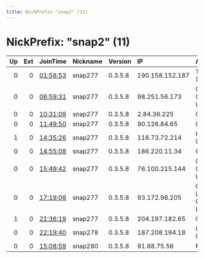 ```yaml
---
title: NickPrefix "snap2" (11)
---
```


# NickPrefix: "snap2" (11)

|   Up |   Ext | JoinTime                                                                                            | Nickname   | Version   | IP              | AS                                    | CC   |   ORp |   Dirp | OS    | Contact   |   eFamMembers |
|-----:|------:|:----------------------------------------------------------------------------------------------------|:-----------|:----------|:----------------|:--------------------------------------|:-----|------:|-------:|:------|:----------|--------------:|
|    0 |     0 | [01:58:53](https://metrics.torproject.org/rs.html#details/75BD6FA188299B968DF2295A60A8262AA26498DF) | snap277    | 0.3.5.8   | 190.158.152.187 | Telmex Colombia S.A.                  | co   | 45833 |      0 | Linux | None      |             1 |
|    0 |     0 | [06:59:31](https://metrics.torproject.org/rs.html#details/6A718F81B3833032099E084731554B480702BF6F) | snap277    | 0.3.5.8   | 98.251.56.173   | Comcast Cable Communications, LLC     | us   | 36793 |      0 | Linux | None      |             1 |
|    0 |     0 | [10:31:09](https://metrics.torproject.org/rs.html#details/B8784E9775988B16CE7B72D1050B27B42840BFF7) | snap277    | 0.3.5.8   | 2.84.36.225     | OTEnet S.A.                           | gr   | 42677 |      0 | Linux | None      |             1 |
|    0 |     0 | [11:49:50](https://metrics.torproject.org/rs.html#details/81F8691943582898ED730471752BD1E95DE668AD) | snap277    | 0.3.5.8   | 90.126.84.65    | Orange                                | fr   | 45675 |      0 | Linux | None      |             1 |
|    1 |     0 | [14:35:26](https://metrics.torproject.org/rs.html#details/02DA7C8524FEFF71B32B104F2EBCB8FD9F7A2DCE) | snap277    | 0.3.5.8   | 116.73.72.214   | Hathway IP Over Cable Internet        | in   | 38779 |      0 | Linux | None      |             1 |
|    0 |     0 | [14:55:08](https://metrics.torproject.org/rs.html#details/6949ED49466BFCFEB386D397DDA44EF81016C49C) | snap277    | 0.3.5.8   | 186.220.11.34   | CLARO S.A.                            | br   | 36579 |      0 | Linux | None      |             1 |
|    0 |     0 | [15:49:42](https://metrics.torproject.org/rs.html#details/08AB8599CCEE67714DB88CE3FB6AE6C99FFC67F6) | snap277    | 0.3.5.8   | 76.100.215.144  | Comcast Cable Communications, LLC     | us   | 33893 |      0 | Linux | None      |             1 |
|    0 |     0 | [17:19:08](https://metrics.torproject.org/rs.html#details/609E50071E5926CCDD513C36AF74A4C393BD280F) | snap277    | 0.3.5.8   | 93.172.98.205   | Cellcom Fixed Line Communication L.P. | il   | 34511 |      0 | Linux | None      |             1 |
|    1 |     0 | [21:36:19](https://metrics.torproject.org/rs.html#details/E45D2BAA5D63000F78AA1C5AABEAD2D70F9A58F5) | snap277    | 0.3.5.8   | 204.197.182.65  | CIK Telecom INC                       | ca   | 37075 |      0 | Linux | None      |             1 |
|    0 |     0 | [22:19:40](https://metrics.torproject.org/rs.html#details/1C26061DA630FBF1160EB5BDE8E2CDAF55EFFECF) | snap278    | 0.3.5.8   | 187.208.194.18  | Uninet S.A. de C.V.                   | mx   | 35531 |      0 | Linux | None      |             1 |
|    0 |     0 | [15:08:59](https://metrics.torproject.org/rs.html#details/3168ABC0EB191C516F27A655FE35ED91F77D28DC) | snap280    | 0.3.5.8   | 91.88.75.56     | Manche Telecom                        | fr   | 41303 |      0 | Linux | None      |             1 |
